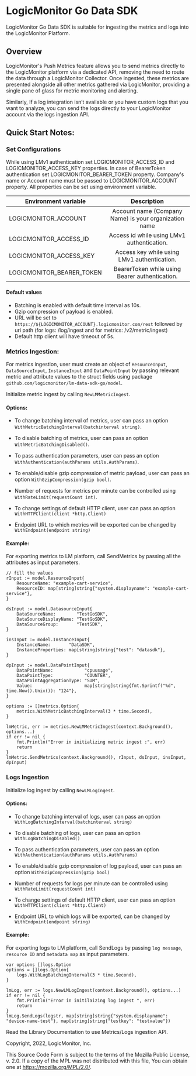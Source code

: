 # LogicMonitor Go Data SDK

LogicMonitor Go Data SDK is suitable for ingesting the metrics and logs into the LogicMonitor Platform.

## Overview
LogicMonitor's Push Metrics feature allows you to send metrics directly to the LogicMonitor platform via a dedicated API, removing the need to route the data through a LogicMonitor Collector. Once ingested, these metrics are presented alongside all other metrics gathered via LogicMonitor, providing a single pane of glass for metric monitoring and alerting.

Similarly, If a log integration isn’t available or you have custom logs that you want to analyze, you can send the logs directly to your LogicMonitor account via the logs ingestion API.

## Quick Start Notes:

### Set Configurations
While using LMv1 authentication set LOGICMONITOR_ACCESS_ID and LOGICMONITOR_ACCESS_KEY properties.
In case of BearerToken authentication set LOGICMONITOR_BEARER_TOKEN property. 
Company's name or Account name must be passed to LOGICMONITOR_ACCOUNT property. 
All properties can be set using environment variable.

| Environment variable |	Description |
| -------------------- |:--------------:|
|   LOGICMONITOR_ACCOUNT         |	Account name (Company Name) is your organization name |
|   LOGICMONITOR_ACCESS_ID       |	Access id while using LMv1 authentication.|
|   LOGICMONITOR_ACCESS_KEY      |	Access key while using LMv1 authentication.|
|   LOGICMONITOR_BEARER_TOKEN    |	BearerToken while using Bearer authentication.|

#### Default values

- Batching is enabled with default time interval as 10s.
- Gzip compression of payload is enabled.
- URL will be set to `https://${LOGICMONITOR_ACCOUNT}.logicmonitor.com/rest` followed by uri path (for logs: /log/ingest and for metrics: /v2/metric/ingest)
- Default http client will have timeout of 5s.

### Metrics Ingestion:
For metrics ingestion, user must create an object of `ResourceInput`, `DataSourceInput`, `InstanceInput` and `DataPointInput` by passing relevant metric and attribute values to the struct fields using package `github.com/logicmonitor/lm-data-sdk-go/model`.

Initialize metric ingest by calling `NewLMMetricIngest`. 

#### Options:

- To change batching interval of metrics, user can pass an option `WithMetricBatchingInterval(batchinterval string)`.

- To disable batching of metrics, user can pass an option `WithMetricBatchingDisabled()`.

- To pass authentication parameters, user can pass an option `WithAuthentication(authParams utils.AuthParams)`.

- To enable/disable gzip compression of metric payload, user can pass an option `WithGzipCompression(gzip bool)`.

- Number of requests for metrics per minute can be controlled using `WithRateLimit(requestCount int)`.

- To change settings of default HTTP client, user can pass an option `WithHTTPClient(client *http.Client)`

- Endpoint URL to which metrics will be exported can be changed by `WithEndpoint(endpoint string)` 

#### Example:

For exporting metrics to LM platform, call SendMetrics by passing all the attributes as input parameters.

    // fill the values
	rInput := model.ResourceInput{
		ResourceName: "example-cart-service",
		ResourceID: map[string]string{"system.displayname": "example-cart-service"},
	}

	dsInput := model.DatasourceInput{
		DataSourceName:        "TestGoSDK",
		DataSourceDisplayName: "TestGoSDK",
		DataSourceGroup:       "TestSDK",
	}

	insInput := model.InstanceInput{
		InstanceName:       "DataSDK",
		InstanceProperties: map[string]string{"test": "datasdk"},
	}

	dpInput := model.DataPointInput{
		DataPointName:            "cpuusage",
		DataPointType:            "COUNTER",
		DataPointAggregationType: "SUM",
		Value:                    map[string]string{fmt.Sprintf("%d", time.Now().Unix()): "124"},
	}

	options := []metrics.Option{
		metrics.WithMetricBatchingInterval(3 * time.Second),
	}

	lmMetric, err := metrics.NewLMMetricIngest(context.Background(), options...)
	if err != nil {
		fmt.Println("Error in initializing metric ingest :", err)
		return
	}
	lmMetric.SendMetrics(context.Background(), rInput, dsInput, insInput, dpInput)

### Logs Ingestion

Initialize log ingest by calling `NewLMLogIngest`. 

#### Options:

- To change batching interval of logs, user can pass an option `WithLogBatchingInterval(batchinterval string)`

- To disable batching of logs, user can pass an option `WithLogBatchingDisabled()`

- To pass authentication parameters, user can pass an option `WithAuthentication(authParams utils.AuthParams)`

- To enable/disable gzip compression of log payload, user can pass an option `WithGzipCompression(gzip bool)`

- Number of requests for logs per minute can be controlled using `WithRateLimit(requestCount int)`

- To change settings of default HTTP client, user can pass an option `WithHTTPClient(client *http.Client)`

- Endpoint URL to which logs will be exported, can be changed by `WithEndpoint(endpoint string)` 

#### Example:

For exporting logs to LM platform, call SendLogs by passing `log message`, `resource ID` and `metadata map` as input parameters.

```
var options []logs.Option
options = []logs.Option{
	logs.WithLogBatchingInterval(3 * time.Second),
}

lmLog, err := logs.NewLMLogIngest(context.Background(), options...)
if err != nil {
	fmt.Println("Error in initilaizing log ingest ", err)
	return
}
lmLog.SendLogs(logstr, map[string]string{"system.displayname": "device-name-test"}, map[string]string{"testkey": "testvalue"})
```

Read the Library Documentation to use Metrics/Logs ingestion API.


Copyright, 2022, LogicMonitor, Inc.

This Source Code Form is subject to the terms of the Mozilla Public License, v. 2.0. If a copy of the MPL was not distributed with this file, You can obtain one at https://mozilla.org/MPL/2.0/.

